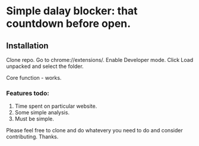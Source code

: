 # Simple dalay blocker: that countdown before open.

## Installation
Clone repo.
Go to chrome://extensions/.
Enable Developer mode.
Click Load unpacked and select the folder.

Core function - works.

### Features todo:
1. Time spent on particular website.
2. Some simple analysis.
3. Must be simple.

Please feel free to clone and do whatevery you need to do and consider contributing.
Thanks.
